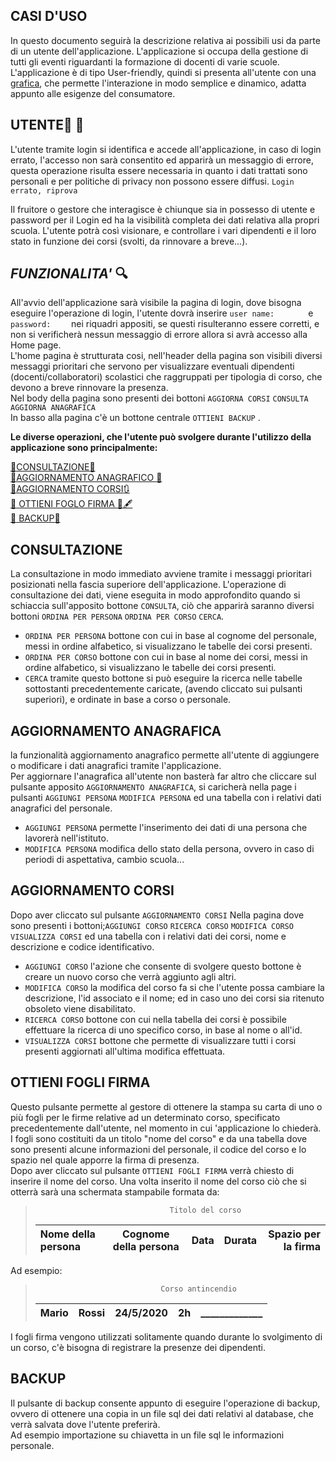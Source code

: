 

## **CASI D'USO**<br> 

In questo documento seguirà la descrizione relativa ai possibili usi da parte di un utente dell'applicazione. 
L'applicazione si occupa della gestione di tutti gli eventi riguardanti la formazione di docenti di varie scuole. 
L'applicazione è di tipo User-friendly, quindi si presenta all'utente con una [grafica](Grafica.md), che permette l'interazione in modo semplice e dinamico, adatta appunto alle esigenze del consumatore. 

  

## **UTENTE**:bust_in_silhouette: :closed_lock_with_key:<br> 

L'utente tramite login si identifica e accede all'applicazione, in caso di login errato, l'accesso non sarà consentito ed apparirà un messaggio di errore, questa operazione risulta essere necessaria in quanto i dati trattati sono personali e per politiche di privacy non possono essere diffusi. 
`Login errato, riprova` 

 
Il fruitore o gestore che interagisce è chiunque sia in possesso di utente e password per il Login ed ha la visibilità completa dei dati relativa alla propri scuola. 
L'utente potrà così visionare, e controllare i vari dipendenti e il loro stato in funzione dei corsi (svolti, da rinnovare a breve...). 

  

## *FUNZIONALITA'* :mag:<br> 

All'avvio dell'applicazione sarà visibile la pagina di login, dove bisogna eseguire l'operazione di login, l'utente dovrà inserire `user name:       ` e `password:    ` nei riquadri appositi, se questi risulteranno essere corretti, e non si verificherà nessun messaggio di errore allora si avrà accesso alla Home page.<br> 
L'home pagina è strutturata cosi, nell'header della pagina son visibili diversi messaggi prioritari che servono per visualizzare eventuali dipendenti (docenti/collaboratori) scolastici che raggruppati per tipologia di corso, che devono a breve rinnovare la presenza.<br> 
Nel body della pagina sono presenti dei bottoni `AGGIORNA CORSI` `CONSULTA` `AGGIORNA ANAGRAFICA`<br> 
In basso alla pagina c'è un bottone centrale `OTTIENI BACKUP` .<br> 

  

**Le diverse operazioni, che l'utente può svolgere durante l'utilizzo della applicazione sono principalmente:**<br> 

[:small_orange_diamond:CONSULTAZIONE:book:](#CONSULTAZIONE)<br> 
[:small_orange_diamond:AGGIORNAMENTO ANAGRAFICO :calendar:](#AGGIORNAMENTO-ANAGRAFICO) <br> 
[:small_orange_diamond:AGGIORNAMENTO CORSI:arrows_clockwise:](#AGGIORNAMENTO-CORSI)<br> 
[:small_orange_diamond: OTTIENI FOGLO FIRMA :page_facing_up::fountain_pen:](#OTTIENI-FOGLI-FIRMA)<br> 
[:small_orange_diamond: BACKUP:floppy_disk:](#BACKUP)<br> 


  

## CONSULTAZIONE 
La consultazione in modo immediato avviene tramite i messaggi prioritari posizionati nella fascia superiore dell'applicazione. 
L'operazione di consultazione dei dati, viene eseguita in modo approfondito quando si schiaccia sull'apposito bottone `CONSULTA`, ciò che apparirà saranno diversi bottoni 
`ORDINA PER PERSONA` `ORDINA PER CORSO` `CERCA`.<br> 
* `ORDINA PER PERSONA` bottone con cui in base al cognome del personale, messi in ordine alfabetico, si visualizzano le tabelle dei corsi presenti.<br> 
* `ORDINA PER CORSO` bottone con cui in base al nome dei corsi, messi in ordine alfabetico, si visualizzano le tabelle dei corsi presenti. <br> 
* `CERCA` tramite questo bottone si può eseguire la ricerca nelle tabelle sottostanti precedentemente caricate, (avendo cliccato sui pulsanti superiori), e ordinate in base a corso o personale. <br> 

  

## AGGIORNAMENTO ANAGRAFICA 

la funzionalità aggiornamento anagrafico permette all'utente di aggiungere o modificare i dati anagrafici tramite l'applicazione.<br> 
Per aggiornare l'anagrafica all'utente non basterà far altro che cliccare sul pulsante apposito `AGGIORNAMENTO ANAGRAFICA`, si caricherà nella page i pulsanti `AGGIUNGI PERSONA` `MODIFICA PERSONA` ed una tabella con i relativi dati anagrafici del personale.<br> 
* `AGGIUNGI PERSONA` permette l'inserimento dei dati di una persona che lavorerà nell'istituto. <br> 
* `MODIFICA PERSONA` modifica dello stato della persona, ovvero in caso di periodi di aspettativa, cambio scuola... <br> 

  

## AGGIORNAMENTO CORSI 

Dopo aver cliccato sul pulsante `AGGIORNAMENTO CORSI` Nella pagina dove sono presenti i bottoni;`AGGIUNGI CORSO` `RICERCA CORSO` `MODIFICA CORSO` `VISUALIZZA CORSI` ed una tabella con i relativi dati dei corsi, nome e descrizione e codice identificativo.<br> 
* `AGGIUNGI CORSO` l'azione che consente di svolgere questo bottone è creare un nuovo corso che verrà aggiunto agli altri. <br> 
* `MODIFICA CORSO` la modifica del corso fa si che l'utente possa cambiare la descrizione, l'id associato e il nome; ed in caso uno dei corsi sia ritenuto obsoleto viene disabilitato. <br> 
* `RICERCA CORSO` bottone con cui nella tabella dei corsi è possibile effettuare la ricerca di uno specifico corso, in base al nome o all'id. <br> 
* `VISUALIZZA CORSI` bottone che permette di visualizzare tutti i corsi presenti aggiornati all'ultima modifica effettuata.<br> 

  

## OTTIENI FOGLI FIRMA 

Questo pulsante permette al gestore di ottenere la stampa su carta di uno o più fogli per le firme relative ad un determinato corso, specificato precedentemente dall'utente, nel momento in cui 'applicazione lo chiederà.<br>  I fogli sono costituiti da un titolo "nome del corso" e da una tabella dove sono presenti alcune informazioni del personale, il codice del corso e lo spazio nel quale apporre la firma di presenza.<br> 
Dopo aver cliccato sul pulsante `OTTIENI FOGLI FIRMA` verrà chiesto di inserire il nome del corso. Una volta inserito il nome del corso ciò che si otterrà sarà una schermata stampabile formata da: 

>                                   Titolo del corso  
>Nome della persona  | Cognome della persona |Data |Durata |Spazio per la firma
>:------------ | :-------------: | :-------------: | :-------------: |-------------: 




Ad esempio:<br> 

>                                 Corso antincendio 
>Mario  | Rossi | 24/5/2020  |  2h|_____________
>:------------ | :-------------: | :-------------: |:-------------: | -------------: 


I fogli firma vengono utilizzati solitamente quando durante lo svolgimento di un corso, c'è bisogna di registrare la presenze dei dipendenti. 

## BACKUP 

Il pulsante di backup consente appunto di eseguire l'operazione di backup, ovvero di ottenere una copia in un file sql dei dati relativi al database, che verrà salvata dove l'utente preferirà.<br> 
Ad esempio importazione su chiavetta in un file sql le informazioni personale. 
<br> 

 

 
